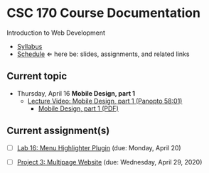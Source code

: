 # CSC 170 Course Documentation
Introduction to Web Development

- [Syllabus](syllabus.md)
- [Schedule](schedule.md)   &lArr; here be: slides, assignments, and related links

## Current topic

- Thursday, April 16 **Mobile Design, part 1**
  - [Lecture Video: Mobile Design, part 1 (Panopto 58:01)](https://rochester.hosted.panopto.com/Panopto/Pages/Viewer.aspx?id=97bc2829-4143-4eae-8c5f-ab9f014f833d)
    - [Mobile Design, part 1 (PDF)](25-mobile-design1/mobile-design.pdf)

## Current assignment(s)

- [ ] [Lab 16: Menu Highlighter Plugin](lab16-menu-highlighter/instructions.md) (due: Monday, April 20)
- [ ] [Project 3: Multipage Website](project03-multipage-website/instructions.md) (due: Wednesday, April 29, 2020)



